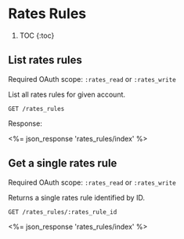 # Rates Rules

1. TOC
{:toc}

## List rates rules

Required OAuth scope: `:rates_read` or `:rates_write`

List all rates rules for given account.

~~~
GET /rates_rules
~~~

Response:

<%= json_response 'rates_rules/index' %>

## Get a single rates rule

Required OAuth scope: `:rates_read` or `:rates_write`

Returns a single rates rule identified by ID.

~~~
GET /rates_rules/:rates_rule_id
~~~

<%= json_response 'rates_rules/index' %>
